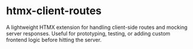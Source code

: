 # htmx-client-routes
A lightweight HTMX extension for handling client-side routes and mocking server responses.   Useful for prototyping, testing, or adding custom frontend logic before hitting the server.
